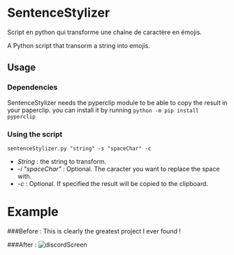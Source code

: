 # SentenceStylizer
Script en python qui transforme une chaîne de caractère en émojis.

A Python script that transorm a string into emojis.

## Usage
### Dependencies
SentenceStylizer needs the pyperclip module to be able to copy the result in your paperclip.
you can install it by running 
```python -m pip install pyperclip```

### Using the script
```sentenceStylizer.py "string" -s "spaceChar" -c```
- _String_ : the string to transform.
- _-i "spaceChar"_ : Optional. The caracter you want to replace the space with.
- _-c_ : Optional. If specified the result will be copied to the clipboard.

# Example
###Before :
This is clearly the greatest project I ever found !

###After :
![discordScreen](https://img4.hostingpics.net/pics/637446SentenceStylee.png)